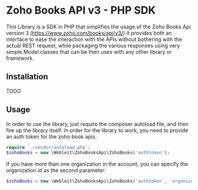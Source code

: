 # Zoho Books API v3 - PHP SDK

This Library is a SDK in PHP that simplifies the usage of the Zoho Books Api version 3 (https://www.zoho.com/books/api/v3/)
It provides both an interface to ease the interaction with the APIs without bothering with the actual REST request, while packaging the various responses using very simple Model classes that can be then uses with any other library or framework.

## Installation 

TODO

## Usage

In order to use the library, just require the composer autoload file, and then fire up the library itself.
In order for the library to work, you need to provide an auth token for the zoho book apis.

```php
require './vendor/autoload.php';
$zohoBooks = new \Webleit\ZohoBooksApi\ZohoBooks('authtoken');
```

If you have more than one organization in the account, you can specify the organization id as the second parameter:

```php
$zohoBooks = new \Webleit\ZohoBooksApi\ZohoBooks('authtoken', 'organization_id');
```

